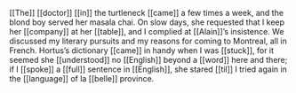 [[The]] [[doctor]] [[in]] the turtleneck [[came]] a few times a week, and the blond boy served her masala chai. On slow days, she requested that I keep her [[company]] at her [[table]], and I complied at [[Alain]]’s insistence. We discussed my literary pursuits and my reasons for coming to Montreal, all in French. Hortus’s dictionary [[came]] in handy when I was [[stuck]], for it seemed she [[understood]] no [[English]] beyond a [[word]] here and there; if I [[spoke]] a [[full]] sentence in [[English]], she stared [[til]] I tried again in the [[language]] of la [[belle]] province.